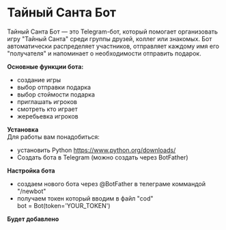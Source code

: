 # Тайный Санта Бот

Тайный Санта Бот — это Telegram-бот, который помогает организовать игру "Тайный Санта" среди группы друзей, коллег или знакомых. Бот автоматически распределяет участников, отправляет каждому имя его "получателя" и напоминает о необходимости отправить подарок.

**Основные функции бота:**
- создание игры
- выбор отправки подарка
- выбор стоймости подарка
- приглашать игроков
- смотреть кто играет
- жеребьевка игроков

**Установка**  
Для работы вам понадобиться:
- установить Python https://www.python.org/downloads/
- Создать бота в Telegram (можно создать через BotFather)

**Настройка бота**
- создаем нового бота через @BotFather в телеграме коммандой "/newbot"
- получаем токен который вводим в файл "cod"  
bot = Bot(token='YOUR_TOKEN')

**Будет добавлено**
